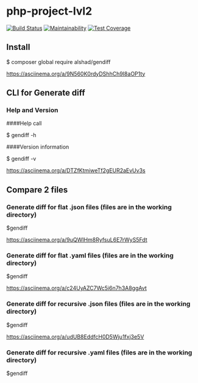# php-project-lvl2

[![Build Status](https://travis-ci.org/AlexeyShobanov/php-project-lvl2.svg?branch=master)](https://travis-ci.org/AlexeyShobanov/php-project-lvl2)
[![Maintainability](https://api.codeclimate.com/v1/badges/d21445c3c14983d3e7be/maintainability)](https://codeclimate.com/github/AlexeyShobanov/php-project-lvl2/maintainability)
[![Test Coverage](https://api.codeclimate.com/v1/badges/d21445c3c14983d3e7be/test_coverage)](https://codeclimate.com/github/AlexeyShobanov/php-project-lvl2/test_coverage)

## Install

$ composer global require alshad/gendiff

https://asciinema.org/a/9N560K0rdyDShhCh9I8aOP1ty

## CLI for Generate diff

### Help and Version

####Help call

$ gendiff -h

####Version information

$ gendiff -v

https://asciinema.org/a/DTZfKtmiweTf2gEUR2aEvUv3s

## Compare 2 files

### Generate diff for flat .json files (files are in the working directory)

$gendiff <file1> <file2>

https://asciinema.org/a/9uQWIHm8RyfsuL6E7rWyS5Fdt

### Generate diff for flat .yaml files (files are in the working directory)

$gendiff <file1> <file2>

https://asciinema.org/a/c24UyAZC7Wc5i6n7h3A8ggAvt


### Generate diff for recursive .json files (files are in the working directory)

$gendiff <file1> <file2>

https://asciinema.org/a/udUB8EddfcH0D5Wju1fxj3e5V

### Generate diff for recursive .yaml files (files are in the working directory)

$gendiff <file1> <file2>
